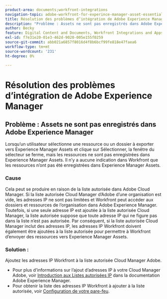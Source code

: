 ```yaml
---
product-area: documents;workfront-integrations
navigation-topic: adobe-workfront-for-experince-manager-asset-essentials
title: Résolution des problèmes d’intégration de Adobe Experience Manager
description: "Problème : Assets ne sont pas enregistrés dans Adobe Experience Manager"
author: Becky
feature: Digital Content and Documents, Workfront Integrations and Apps
exl-id: f7e31e20-01e3-462d-9020-005e155f0259
source-git-commit: abb021a6857f8016d4f8b6bcf99fe818e47faea6
workflow-type: tm+mt
source-wordcount: '231'
ht-degree: 0%

---
```


# Résolution des problèmes d’intégration de Adobe Experience Manager

## Problème : Assets ne sont pas enregistrés dans Adobe Experience Manager

Lorsqu’un utilisateur sélectionne une ressource ou un dossier à exporter vers Experience Manager Assets et clique sur Sélectionner, la fenêtre du sélecteur se ferme, mais les ressources ne sont pas enregistrées dans Experience Manager Assets. Il n’y a aucune indication dans Workfront que les ressources n’ont pas été enregistrées dans Experience Manager Assets.

### Cause

Cela peut se produire en raison de la liste autorisée dans Adobe Cloud Manager. Si la liste autorisée Cloud Manager d’Adobe d’une organisation est vide, les adresses IP ne sont pas limitées et Workfront peut accéder aux dossiers et ressources de l’organisation dans Adobe Experience Manager. Toutefois, si une seule adresse IP est ajoutée à la liste autorisée Cloud Manager, la liste autorisée suppose que toute adresse IP qui ne figure pas dans la liste n’est pas autorisée. Par conséquent, si la liste autorisée Cloud Manager inclut des adresses IP, les adresses IP Workfront doivent également être ajoutées à la liste autorisée pour permettre à Workfront d’envoyer des ressources vers Experience Manager Assets.

### Solution :

Ajoutez les adresses IP Workfront à la liste autorisée Cloud Manager Adobe.

* Pour plus d’informations sur l’ajout d’adresses IP à votre Cloud Manager Adobe, voir [Introduction aux Listes autorisées IP](https://experienceleague.adobe.com/docs/experience-manager-cloud-service/content/implementing/using-cloud-manager/ip-allow-lists/introduction.html?lang=en) dans la documentation Adobe Experience Manager.
* Pour obtenir la liste des adresses IP Workfront à ajouter à la liste autorisée, voir [Configuration de votre pare-feu](/help/quicksilver/administration-and-setup/get-started-wf-administration/configure-your-firewall.md).
